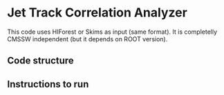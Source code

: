 # Jet Track Correlation Analyzer
This code uses HIForest or Skims as input (same format). It is completelly CMSSW independent (but it depends on ROOT version).

## Code structure

## Instructions to run
